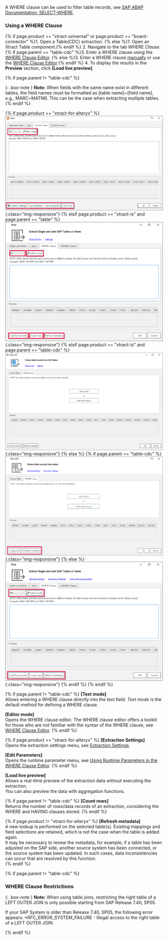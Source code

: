 
A WHERE clause can be used to filter table records, see [SAP ABAP Documentation: SELECT-WHERE](https://help.sap.com/doc/abapdocu_750_index_htm/7.50/en-us/abapwhere.htm).

### Using a WHERE Clause 

{% if page.product == "xtract-universal" or page.product == "board-connector" %}1. Open a Table(CDC) extraction. {% else %}1. Open an Xtract Table component.{% endif %}
2. Navigate to the tab *WHERE Clause*.
{% if page.parent == "table-cdc" %}3. Enter a WHERE clause using the [WHERE Clause Editor](#where-clause-editor). {% else %}3. Enter a WHERE clause [manually](#where-clause-syntax) or use the [WHERE Clause Editor](#where-clause-editor).{% endif %}
4. To display the results in the **Preview** section, click **[Load live preview]**.

{% if page.parent != "table-cdc" %}

{: .box-note }
**Note:** When fields with the same name exist in different tables, the field names must be formatted as [table name]~[field name], e.g., MARC~MATNR. This can be the case when extracting multiple tables.
{% endif %}

{% if page.product == "xtract-for-alteryx" %}
![Extraction-Settings-01](/img/content/xfa/Table-Extraction-Where-Clause.png){:class="img-responsive"}
{% elsif page.product == "xtract-is" and page.parent == "table" %}
![Extraction-Settings-01](/img/content/xis/Table-Extraction-Where-Clause.png){:class="img-responsive"}
{% elsif page.product == "xtract-is" and page.parent == "table-cdc" %}
![Extraction-Settings-01](/img/content/tablecdc/xis-Table-Extraction-Where-Clause.png){:class="img-responsive"}
{% else %}
{% if page.parent == "table-cdc" %}
![Extraction-Settings-01](/img/content/tablecdc/Table-Extraction-Where-Clause.png){:class="img-responsive"}
{% else %}
![Extraction-Settings-01](/img/content/xu/Table-Extraction-Where-Clause.png){:class="img-responsive"}
{% endif %} {% endif %}

{% if page.parent != "table-cdc" %}
**[Text mode]** <br>
Allows entering a WHERE clause directly into the text field. *Text mode* is the default method for defining a WHERE clause.

**[Editor mode]** <br>
Opens the WHERE clause editor. The WHERE clause editor offers a toolkit for those who are not familiar with the syntax of the WHERE clause, see [WHERE Clause Editor](#where-clause-editor).
{% endif %}

{% if page.product == "xtract-for-alteryx" %}
**[Extraction Settings]** <br>
Opens the extraction settings menu, see [Extraction Settings](./extraction-settings).

**[Edit Parameters]** <br>
Opens the runtime parameter menu, see [Using Runtime Parameters in the WHERE Clause Editor](#using-runtime-parameters-in-the-where-clause-editor).
{% endif %}

**[Load live preview]** <br>
Allows a real-time preview of the extraction data without executing the extraction. <br>
You can also preview the data with aggregation functions. 

{% if page.parent != "table-cdc" %}
**[Count rows]** <br>
Returns the number of rows/data records of an extraction, considering the WHERE and HAVING clauses stored. 
{% endif %}

{% if page.product != "xtract-for-alteryx" %}
**[Refresh metadata]** <br>
A new lookup is performed on the selected table(s). Existing mappings and field selections are retained, which is not the case when the table is added again. <br>
It may be necessary to renew the metadata, for example, if a table has been adjusted on the SAP side, another source system has been connected, or the source system has been updated. 
In such cases, data inconsistencies can occur that are resolved by this function.   
{% endif %}

<!--- Open TableCDC condition-->
{% if page.parent != "table-cdc" %}
### WHERE Clause Restrictions

{: .box-note }
**Note:** 
When using table joins, restricting the right table of a LEFT OUTER JOIN is only possible starting from SAP Release 7.40, SP05. <br>

If your SAP System is older than Release 7.40, SP05, the following error appears:
*RFC_ERROR_SYSTEM_FAILURE - Illegal access to the right table of a LEFT OUTER JOIN.

<!--- Close TableCDC condition-->
{% endif %}
